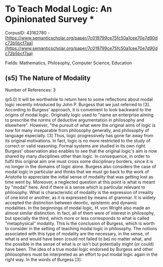 # To Teach Modal Logic: An Opinionated Survey *

CorpusID: 43162780 - [https://www.semanticscholar.org/paper/7c019799ce75fc50a1cee70e7d90dc72b5bcf7aa](https://www.semanticscholar.org/paper/7c019799ce75fc50a1cee70e7d90dc72b5bcf7aa)

Fields: Mathematics, Philosophy, Computer Science, Education

## (s5) The Nature of Modality
Number of References: 3

(p5.0) It will be worthwhile to return here to some reflections about modal logic recently introduced by John P. Burgess that we just referred to [3]. According to Burgess' approach, it is convenient to look backward to the origins of modal logic. Originally logic used to "name an enterprise aiming to prescribe the norms of deductive argumentation in philosophy and elsewhere". However, "the pursuit of what were the original aims of logic is now for many inseparable from philosophy generally, and philosophy of language especially. [3] Thus, logic progressively has gone far away from its original motivations. In fact, logic is no more restricted to the study of correct or valid reasoning. Formal systems are studied in its own right. Burgess' observation also enables to see that the original logic's aim is now shared by many disciplines other than logic. In consequence, in order to fulfil this original aim one must cross some disciplinary borders, since it is no longer in the domains of logic alone. Burgess also considers the case of modal logic in particular and thinks that we must go back to the work of Aristotle to appreciate the initial sense of modality that was getting lost as time went by. Moreover, a neglected question at this point is what is meant by "modal" here. And if there is a sense which is particular relevant to philosophy. What is characteristic of modality is the expression of irreality of one kind or another, as it is expressed by means of grammar. It is widely accepted the distinction between deontic, epistemic and dynamic modalities. In the beginnings of modal logic, H. von Wright also made an almost similar distinction. In fact, all of them were of interest in philosophy, but specially the third, which more or less corresponds to what is called "metaphysical" modality. This is the conclusion of Burgess, which is worth to consider in the setting of teaching modal logic in philosophy. The notions associated with this type of modality are the necessary, in the sense, of what is and would have been (could not failed to be) no matter what, and the possible in the sense of what is or isn't but potentially might (or could) have been. The idea of a true modal logic endorsed by Burgess and other philosophers must be interpreted as an effort to put modal logic again in the right way. In the words of Burgess [3]:
